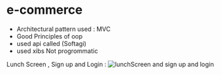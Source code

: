 # e-commerce
 
* Architectural pattern used : MVC
* Good Principles of oop
* used api called (Softagi)
* used xibs Not progrommatic
 
 Lunch Screen , Sign up and Login : ![lunchScreen and sign up and login](https://user-images.githubusercontent.com/72558600/233122225-222bd92e-08be-4a4b-91d2-e99744242ecc.jpg)
